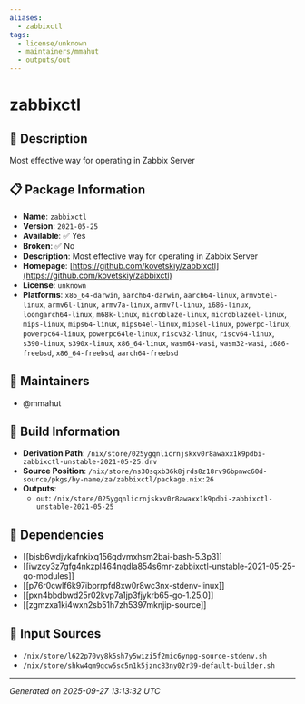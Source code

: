 ```yaml
---
aliases:
  - zabbixctl
tags:
  - license/unknown
  - maintainers/mmahut
  - outputs/out
---
```


# zabbixctl

## 📝 Description

Most effective way for operating in Zabbix Server

## 📋 Package Information

- **Name**: `zabbixctl`
- **Version**: `2021-05-25`
- **Available**: ✅ Yes
- **Broken**: ✅ No
- **Description**: Most effective way for operating in Zabbix Server
- **Homepage**: [https://github.com/kovetskiy/zabbixctl](https://github.com/kovetskiy/zabbixctl)
- **License**: `unknown`
- **Platforms**: `x86_64-darwin`, `aarch64-darwin`, `aarch64-linux`, `armv5tel-linux`, `armv6l-linux`, `armv7a-linux`, `armv7l-linux`, `i686-linux`, `loongarch64-linux`, `m68k-linux`, `microblaze-linux`, `microblazeel-linux`, `mips-linux`, `mips64-linux`, `mips64el-linux`, `mipsel-linux`, `powerpc-linux`, `powerpc64-linux`, `powerpc64le-linux`, `riscv32-linux`, `riscv64-linux`, `s390-linux`, `s390x-linux`, `x86_64-linux`, `wasm64-wasi`, `wasm32-wasi`, `i686-freebsd`, `x86_64-freebsd`, `aarch64-freebsd`
## 👥 Maintainers

- @mmahut


## 🔧 Build Information

- **Derivation Path**: `/nix/store/025ygqnlicrnjskxv0r8awaxx1k9pdbi-zabbixctl-unstable-2021-05-25.drv`
- **Source Position**: `/nix/store/ns30sqxb36k8jrds8z18rv96bpnwc60d-source/pkgs/by-name/za/zabbixctl/package.nix:26`
- **Outputs**:
  - `out`:  `/nix/store/025ygqnlicrnjskxv0r8awaxx1k9pdbi-zabbixctl-unstable-2021-05-25`

## 🔗 Dependencies

- [[bjsb6wdjykafnkixq156qdvmxhsm2bai-bash-5.3p3]]
- [[iwzcy3z7gfg4nkzpl464nqdla854s6mr-zabbixctl-unstable-2021-05-25-go-modules]]
- [[p76r0cwlf6k97ibprrpfd8xw0r8wc3nx-stdenv-linux]]
- [[pxn4bbdbwd25r02kvp7a1jp3fjykrb65-go-1.25.0]]
- [[zgmzxa1ki4wxn2sb51h7zh5397mknjip-source]]

## 📁 Input Sources

- `/nix/store/l622p70vy8k5sh7y5wizi5f2mic6ynpg-source-stdenv.sh`
- `/nix/store/shkw4qm9qcw5sc5n1k5jznc83ny02r39-default-builder.sh`

---
*Generated on 2025-09-27 13:13:32 UTC*
